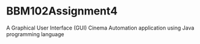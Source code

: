 # BBM102Assignment4
A Graphical User Interface (GUI) Cinema Automation application using Java programming language
